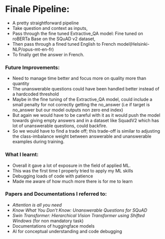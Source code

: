# Finale Pipeline:
- A pretty straightforward pipeline
- Take question and context as inputs,
- Pass through the fine tuned Extractive_QA model: Fine tuned on roBERTa Base on the SQuAD v2 dataset,
- Then pass through a fined tuned English to French model(Helsinki-NLP/opus-mt-en-fr)
- To finally get the answer in French.

### Future Improvements:
- Need to manage time better and focus more on quality more than quantity
- The unanswerable questions could have been handled better instead of a hardcoded threshold
- Maybe in the fine tuning of the Extractive_QA model, could include a small penalty for not correctly getting the no_answer (i.e if target is no_answer but our model outputs non zero end index)
- But again we would have to be careful with it as it would push the model towards giving empty answers and in a dataset like SquadV2 which has lot of unanswerable questions, could backfire.
- So we would have to find a trade off; this trade-off is similar to adjusting the class-imbalance weight between answerable and unanswerable examples during training.

### What I learnt:
- Overall it gave a lot of exposure in the field of applied ML.
- This was the first time I properly tried to apply my ML skills
- Debugging loads of code with patience
- Made me aware of how much more there is for me to learn

### Papers and Documentations I referred to:
- _Attention is all you need_
- _Know What You Don’t Know: Unanswerable Questions for SQuAD_
- _Swin Transformer: Hierarchical Vision Transformer using Shifted Windows_ (for non mandatory task)
- Documentations of huggingface models
- AI for conceptual understanding and code debugging
